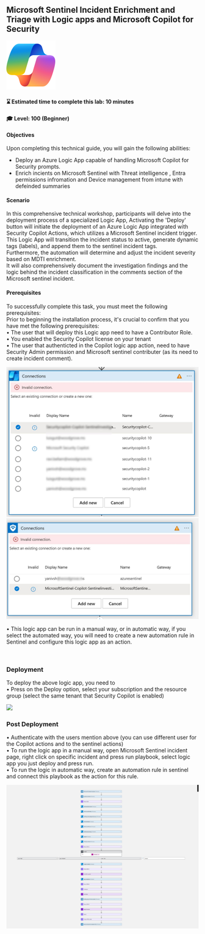 ## Microsoft Sentinel Incident Enrichment and Triage with Logic apps and Microsoft Copilot for Security 

![Security CoPilot Logo](https://github.com/Azure/Copilot-For-Security/blob/main/Images/ic_fluent_copilot_64_64%402x.png)
#### ⌛ Estimated time to complete this lab: 10 minutes
#### 🎓 Level: 100 (Beginner)

#### Objectives

Upon completing this technical guide, you will gain the following abilities:<br>

* Deploy an Azure Logic App capable of handling Microsoft Copilot for Security prompts.<br>
* Enrich incients on Microsoft Sentinel with Threat intelligence , Entra permissions infromation and Device management from intune with defeinded summaries

#### Scenario
In this comprehensive technical workshop, participants will delve into the deployment process of a specialized Logic App, Activating the 'Deploy' button will initiate the deployment of an Azure Logic App integrated with Security Copilot Actions, which utilizes a Microsoft Sentinel incident trigger. <br>
This Logic App will transition the incident status to active, generate dynamic tags (labels), and append them to the sentinel incident tags.  <br>
Furthermore, the automation will determine and adjust the incident severity based on MDTI enrichment.  <br>
It will also comprehensively document the investigation findings and the logic behind the incident classification in the comments section of the Microsoft sentinel incident. <br>

#### Prerequisites
To successfully complete this task, you must meet the following prerequisites:<br>
Prior to beginning the installation process, it's crucial to confirm that you have met the following prerequisites: <br>
• The user that will deploy this Logic app need to have a Contributor Role.<br>
• You enabled the Security Copilot license on your tenant <br>
• The user that authenticted in the Copilot logic app action, need to have Security Admin permission and Microsoft sentinel contributer (as its need to create incident comment).<br>

<img src="https://github.com/Yaniv-Shasha/SecurityCopilot/blob/00853308e8949cc7279640aa9743759f586bb190/Playbooks/Copilot-Sentinel_investigation-DynamicSev/images/copilot_auth.jpg"/>

<br>

<img src="https://github.com/Yaniv-Shasha/SecurityCopilot/blob/00853308e8949cc7279640aa9743759f586bb190/Playbooks/Copilot-Sentinel_investigation-DynamicSev/images/Sentinel_auth.jpg"/>

<br>

• This logic app can be run in a manual way, or in automatic way, if you select the automated way, you will need to create a new automation rule in Sentinel and configure this logic app as an action.<br>


<br>

### Deployment 

To deploy the above logic app, you need to<br>
•   Press on the Deploy option, select your subscription and the resource group (select the same tenant that Security Copilot is enabled)<br>

<a href="https://portal.azure.com/#create/Microsoft.Template/uri/https%3A%2F%2Fraw.githubusercontent.com%2FYaniv-Shasha%2FSecurityCopilot%2Fmain%2FPlaybooks%2FCopilot-Sentinel_investigation-DynamicSev%2Fazuredeploy.json" target="_blank">
    <img src="https://aka.ms/deploytoazurebutton"/>
</a>
<br>

### Post Deployment

•   Authenticate with the users mention above (you can use different user for the Copilot actions and to the sentinel actions)<br>
•   To run the logic app in a manual way, open Microsoft Sentinel incident page, right click on specific incident and press run playbook, select logic app you just deploy and press run.<br>
•   To run the logic in automatic way, create an automation rule in sentinel and connect this playbook as the action for this rule.<br>


<img src="https://github.com/Yaniv-Shasha/SecurityCopilot/blob/ccbd305c539800eea2a1f7c1a0905aff954e2e25/Playbooks/Copilot-Sentinel_investigation-DynamicSev/images/full_logic_app.jpg"/>


